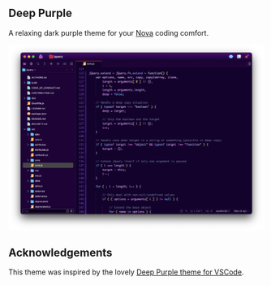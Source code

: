 ## Deep Purple

A relaxing dark purple theme for your [Nova](https://nova.app) coding comfort.

![Screenshot](https://raw.githubusercontent.com/i40west/deep-purple-nova/0b1fb9e32e37d488ef4a23c09e6d849e1118caa0/deep-purple.novaextension/Images/extension/screenshot.png)

## Acknowledgements

This theme was inspired by the lovely [Deep Purple theme for VSCode](https://github.com/cigsender/deep-purple).
